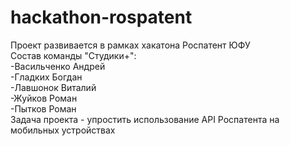# hackathon-rospatent
Проект развивается в рамках хакатона Роспатент ЮФУ  
Состав команды "Студики+":  
-Васильченко Андрей  
-Гладких Богдан  
-Лавшонок Виталий  
-Жуйков Роман  
-Пытков Роман  
Задача проекта - упростить использование API Роспатента на мобильных устройствах   
